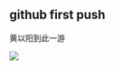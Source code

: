 ## github first push

黄以阳到此一游

![](https://tigerfive.oss-cn-beijing.aliyuncs.com/20201111172446.jpeg)

